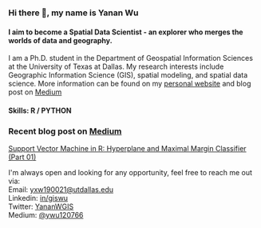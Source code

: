 ### Hi there 👋, my name is Yanan Wu
#### I aim to become a Spatial Data Scientist - an explorer who merges the worlds of data and geography. 
I am a Ph.D. student in the Department of Geospatial Information Sciences at the University of Texas at Dallas. My research interests include Geographic Information Science (GIS), spatial modeling, and spatial data science. More information can be found on my [personal website](https://gisynw.com/) and blog post on [Medium](https://ywu120766.medium.com/)

#### Skills: R / PYTHON

### Recent blog post on [Medium](https://ywu120766.medium.com/)
[Support Vector Machine in R: Hyperplane and Maximal Margin Classifier (Part 01)](https://ywu120766.medium.com/support-vector-machine-in-r-hyperplane-and-maximal-margin-classifier-part-01-21c3f93f751d)

I'm always open and looking for any opportunity, feel free to reach me out via:<br />
Email: [yxw190021@utdallas.edu](mailto:yxw190021@utdallas.edu)<br />
Linkedin: [in/giswu](https://www.linkedin.com/in/giswu/)<br />
Twitter: [YananWGIS](https://twitter.com/YananWGIS)<br />
Medium: [@ywu120766](medium.com/@ywu120766)








